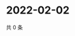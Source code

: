 # 2022-02-02

共 0 条

<!-- BEGIN WEIBO -->
<!-- 最后更新时间 Wed Feb 02 2022 23:00:48 GMT+0800 (China Standard Time) -->

<!-- END WEIBO -->
